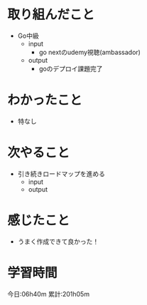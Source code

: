 # 取り組んだこと
  - Go中級
    - input
      - go nextのudemy視聴(ambassador)
    - output
      - goのデプロイ課題完了


# わかったこと
  - 特なし

# 次やること
  - 引き続きロードマップを進める
    - input
    - output

# 感じたこと
 - うまく作成できて良かった！

# 学習時間
今日:06h40m
累計:201h05m
